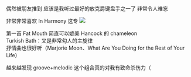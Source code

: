 偶然被朋友推到 应该是我听过最好的放克爵键盘手之一了 非常令人难忘

非常非常喜欢 In Harmony 这专
![](https://picture-guan.oss-cn-hangzhou.aliyuncs.com/20220816144221.png)

第一首 Fat Mouth 简直可以媲美 Hancock 的 chameleon  
Turkish Bath：又是非常勾人的主旋律  
抒情曲也很好听（Marjorie Moon、What Are You Doing for the Rest of Your Life）

越来越发现 groove+melodic 这个组合真的对我有致命杀伤力（
